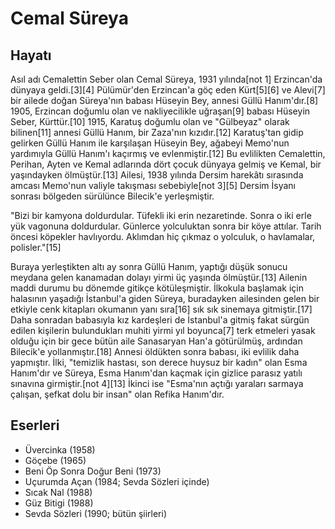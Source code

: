 # Cemal Süreya

## Hayatı

Asıl adı Cemalettin Seber olan Cemal Süreya, 1931 yılında[not 1] Erzincan'da dünyaya geldi.[3][4] Pülümür'den Erzincan'a göç eden Kürt[5][6] ve Alevi[7] bir ailede doğan Süreya'nın babası Hüseyin Bey, annesi Güllü Hanım'dır.[8] 1905, Erzincan doğumlu olan ve nakliyecilikle uğraşan[9] babası Hüseyin Seber, Kürttür.[10] 1915, Karatuş doğumlu olan ve "Gülbeyaz" olarak bilinen[11] annesi Güllü Hanım, bir Zaza'nın kızıdır.[12] Karatuş'tan gidip gelirken Güllü Hanım ile karşılaşan Hüseyin Bey, ağabeyi Memo'nun yardımıyla Güllü Hanım'ı kaçırmış ve evlenmiştir.[12] Bu evlilikten Cemalettin, Perihan, Ayten ve Kemal adlarında dört çocuk dünyaya gelmiş ve Kemal, bir yaşındayken ölmüştür.[13] Ailesi, 1938 yılında Dersim harekâtı sırasında amcası Memo'nun valiyle takışması sebebiyle[not 3][5] Dersim İsyanı sonrası bölgeden sürülünce Bilecik'e yerleşmiştir.

"Bizi bir kamyona doldurdular. Tüfekli iki erin nezaretinde. Sonra o iki erle yük vagonuna doldurdular. Günlerce yolculuktan sonra bir köye attılar. Tarih öncesi köpekler havlıyordu. Aklımdan hiç çıkmaz o yolculuk, o havlamalar, polisler."[15]

Buraya yerleştikten altı ay sonra Güllü Hanım, yaptığı düşük sonucu meydana gelen kanamadan dolayı yirmi üç yaşında ölmüştür.[13] Ailenin maddi durumu bu dönemde gitikçe kötüleşmiştir. İlkokula başlamak için halasının yaşadığı İstanbul'a giden Süreya, buradayken ailesinden gelen bir etkiyle cenk kitapları okumanın yanı sıra[16] sık sık sinemaya gitmiştir.[17] Daha sonradan babasıyla kız kardeşleri de İstanbul'a gitmiş fakat sürgün edilen kişilerin bulundukları muhiti yirmi yıl boyunca[7] terk etmeleri yasak olduğu için bir gece bütün aile Sanasaryan Han'a götürülmüş, ardından Bilecik'e yollanmıştır.[18] Annesi öldükten sonra babası, iki evlilik daha yapmıştır. İlki, "temizlik hastası, son derece huysuz bir kadın" olan Esma Hanım'dır ve Süreya, Esma Hanım'dan kaçmak için gizlice parasız yatılı sınavına girmiştir.[not 4][13] İkinci ise "Esma'nın açtığı yaraları sarmaya çalışan, şefkat dolu bir insan" olan Refika Hanım'dır.

## Eserleri

* Üvercinka (1958)
* Göçebe (1965)
* Beni Öp Sonra Doğur Beni (1973)
* Uçurumda Açan (1984; Sevda Sözleri içinde)
* Sıcak Nal (1988)
* Güz Bitigi (1988)
* Sevda Sözleri (1990; bütün şiirleri)
